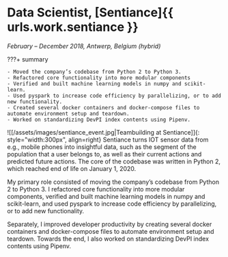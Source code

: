 # Data Scientist, [Sentiance]{{ urls.work.sentiance }}

_February &ndash; December 2018, Antwerp, Belgium (hybrid)_

???+ summary

    - Moved the company’s codebase from Python 2 to Python 3.
    - Refactored core functionality into more modular components
    - Verified and built machine learning models in numpy and scikit-learn.
    - Used pyspark to increase code efficiency by parallelizing, or to add new functionality.
    - Created several docker containers and docker-compose files to automate environment setup and teardown.
    - Worked on standardizing DevPI index contents using Pipenv.

![[/assets/images/sentiance_event.jpg|Teambuilding at Sentiance]]{: style="width:300px", align=right}
Sentiance turns IOT sensor data from e.g., mobile phones into insightful data,
such as the segment of the population that a user belongs to, as well as their current actions and predicted future actions.
The core of the codebase was written in Python 2, which reached end of life on January 1, 2020.

My primary role consisted of moving the company’s codebase from Python 2 to Python 3.
I refactored core functionality into more modular components, verified and built machine learning models in numpy and scikit-learn,
and used pyspark to increase code efficiency by parallelizing, or to add new functionality.

Separately, I improved developer productivity by creating several docker containers and docker-compose files
to automate environment setup and teardown. Towards the end, I also worked on standardizing DevPI index contents using Pipenv.
